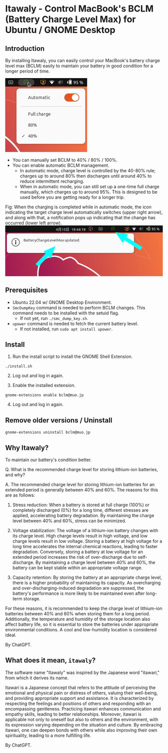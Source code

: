 # Itawaly - Control MacBook's BCLM (Battery Charge Level Max) for Ubuntu / GNOME Desktop

## Introduction

By installing Itawaly, you can easily control your MacBook's battery charge level max (BCLM) easily to maintain your battery in good condition for a longer period of time.

![menu](https://github.com/muojp/itawaly/blob/images/menu.png)

 - You can manually set BCLM to 40% / 80% / 100%.
 - You can enable automatic BCLM management.
   - In automatic mode, charge level is controlled by the 40-80% rule; charges up to around 80% then discharges until around 40% to reduce intermittent recharging.
   - When in automatic mode, you can still set up a one-time full charge manually, which charges up to around 95%. This is designed to be used before you are getting ready for a longer trip.

Fig: When the charging is completed while in automatic mode, the icon indicating the target charge level automatically switches (upper right arrow), and along with that, a notification pops up indicating that the change has occurred (lower left arrow).
![charge-finished](https://github.com/muojp/itawaly/blob/images/finished-charging.png)

## Prerequisites

 - Ubuntu 22.04 w/ GNOME Desktop Environment.
 - `SmcDumpKey` command is needed to perform BCLM changes. This command needs to be installed with the setuid flag.
   - If not yet, run `./smc_dump_key.sh`.
 - `upower` command is needed to fetch the current battery level.
   - If not installed, run `sudo apt install upower`.

## Install

1. Run the install script to install the GNOME Shell Extension.

```
./install.sh
```

2. Log out and log in again.

3. Enable the installed extension.

```
gnome-extensions enable bclm@muo.jp
```

4. Log out and log in again.

## Remove older versions / Uninstall

```
gnome-extensions uninstall bclm@muo.jp
```

## Why Itawaly?

To maintain our battery's condition better.

Q. What is the recommended charge level for storing lithium-ion batteries, and why?

A. The recommended charge level for storing lithium-ion batteries for an extended period is generally between 40% and 60%. The reasons for this are as follows:

1. Stress reduction: When a battery is stored at full charge (100%) or completely discharged (0%) for a long time, different stresses are applied, accelerating battery degradation. By maintaining the charge level between 40% and 60%, stress can be minimized.

2. Voltage stabilization: The voltage of a lithium-ion battery changes with its charge level. High charge levels result in high voltage, and low charge levels result in low voltage. Storing a battery at high voltage for a long time accelerates the internal chemical reactions, leading to faster degradation. Conversely, storing a battery at low voltage for an extended period increases the risk of over-discharge due to self-discharge. By maintaining a charge level between 40% and 60%, the battery can be kept stable within an appropriate voltage range.

3. Capacity retention: By storing the battery at an appropriate charge level, there is a higher probability of maintaining its capacity. As overcharging and over-discharging-induced degradation are suppressed, the battery's performance is more likely to be maintained even after long-term storage.

For these reasons, it is recommended to keep the charge level of lithium-ion batteries between 40% and 60% when storing them for a long period. Additionally, the temperature and humidity of the storage location also affect battery life, so it is essential to store the batteries under appropriate environmental conditions. A cool and low-humidity location is considered ideal.

By ChatGPT.

## What does it mean, `itawaly`?

The software name "Itawaly" was inspired by the Japanese word "itawari," from which it derives its name.

Itawari is a Japanese concept that refers to the attitude of perceiving the emotional and physical pain or distress of others, valuing their well-being, and providing appropriate support and assistance. It is characterized by respecting the feelings and positions of others and responding with an encompassing gentleness. Practicing itawari enhances communication and empathy skills, leading to better relationships. Moreover, itawari is applicable not only to oneself but also to others and the environment, with its expression varying depending on the situation and culture. By embracing itawari, one can deepen bonds with others while also improving their own spirituality, leading to a more fulfilling life.

By ChatGPT.
